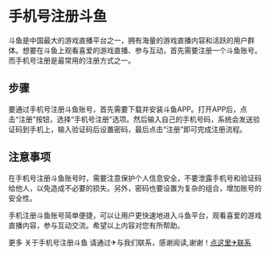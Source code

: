 # 手机号注册斗鱼

斗鱼是中国最大的游戏直播平台之一，拥有海量的游戏直播内容和活跃的用户群体。想要在斗鱼上观看喜爱的游戏直播、参与互动，首先需要注册一个斗鱼账号。而手机号注册是最常用的注册方式之一。

## 步骤
要通过手机号注册斗鱼账号，首先需要下载并安装斗鱼APP。打开APP后，点击“注册”按钮，选择“手机号注册”选项。然后输入自己的手机号码，系统会发送验证码到手机上，输入验证码后设置密码，最后点击“注册”即可完成注册流程。

## 注意事项
在手机号注册斗鱼账号时，需要注意保护个人信息安全，不要泄露手机号和验证码给他人，以免造成不必要的损失。另外，密码也要设置为复杂的组合，增加账号的安全性。

手机注册斗鱼账号简单便捷，可以让用户更快速地进入斗鱼平台，观看喜爱的游戏直播内容，参与互动交流。希望以上内容对您有所帮助。

更多 关于手机号注册斗鱼 请通过✈与我们联系，感谢阅读,谢谢！[点这里✈联系](https://gg.k02.cc)